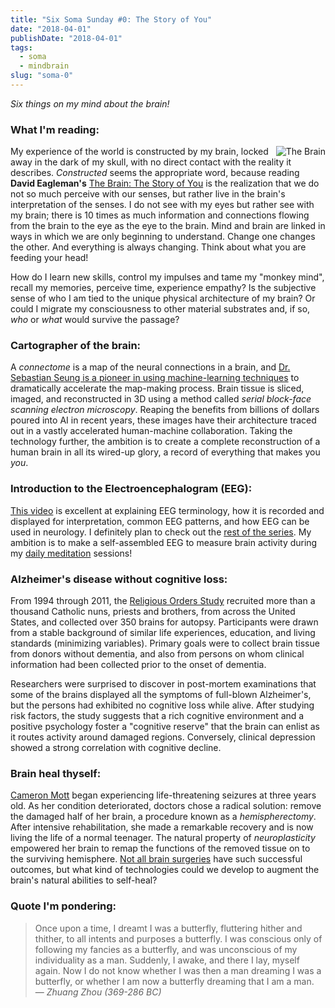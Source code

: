 ```yaml
---
title: "Six Soma Sunday #0: The Story of You"
date: "2018-04-01"
publishDate: "2018-04-01"
tags:
  - soma
  - mindbrain
slug: "soma-0"
---
```


_Six things on my mind about the brain!_

### What I'm reading:

<img style="float:right;" src="/img/soma-0.jpg" alt="The Brain" />

My experience of the world is constructed by my brain, locked away in the dark of my skull, with no direct contact with the reality it describes. _Constructed_ seems the appropriate word, because reading **David Eagleman's** [The Brain: The Story of You](https://www.eagleman.com/thebrain) is the realization that we do not so much perceive with our senses, but rather live in the brain's interpretation of the senses. I do not see with my eyes but rather see with my brain; there is 10 times as much information and connections flowing from the brain to the eye as the eye to the brain. Mind and brain are linked in ways in which we are only beginning to understand. Change one changes the other. And everything is always changing. Think about what you are feeding your head!

How do I learn new skills, control my impulses and tame my "monkey mind", recall my memories, perceive time, experience empathy? Is the subjective sense of who I am tied to the unique physical architecture of my brain? Or could I migrate my consciousness to other material substrates and, if so, _who_ or _what_ would survive the passage?

### Cartographer of the brain:

A _connectome_ is a map of the neural connections in a brain, and [Dr. Sebastian Seung is a pioneer in using machine-learning techniques](https://www.simonsfoundation.org/2017/09/11/using-artificial-intelligence-to-map-the-brains-wiring/) to dramatically accelerate the map-making process. Brain tissue is sliced, imaged, and reconstructed in 3D using a method called _serial block-face scanning electron microscopy_. Reaping the benefits from billions of dollars poured into AI in recent years, these images have their architecture traced out in a vastly accelerated human-machine collaboration. Taking the technology further, the ambition is to create a complete reconstruction of a human brain in all its wired-up glory, a record of everything that makes you _you_.

### Introduction to the Electroencephalogram (EEG):

[This video](https://www.youtube.com/watch?v=XMizSSOejg0) is excellent at explaining EEG terminology, how it is recorded and displayed for interpretation, common EEG patterns, and how EEG can be used in neurology. I definitely plan to check out the [rest of the series](https://www.youtube.com/user/jmoeller78/videos). My ambition is to make a self-assembled EEG to measure brain activity during my [daily meditation](https://www.circuidipity.com/de-mystifying-mindfulness/) sessions!

### Alzheimer's disease without cognitive loss:

From 1994 through 2011, the [Religious Orders Study](https://www.ncbi.nlm.nih.gov/pubmed/22471860) recruited more than a thousand Catholic nuns, priests and brothers, from across the United States, and collected over 350 brains for autopsy. Participants were drawn from a stable background of similar life experiences, education, and living standards (minimizing variables). Primary goals were to collect brain tissue from donors without dementia, and also from persons on whom clinical information had been collected prior to the onset of dementia.

Researchers were surprised to discover in post-mortem examinations that some of the brains displayed all the symptoms of full-blown Alzheimer's, but the persons had exhibited no cognitive loss while alive. After studying risk factors, the study suggests that a rich cognitive environment and a positive psychology foster a "cognitive reserve" that the brain can enlist as it routes activity around damaged regions. Conversely, clinical depression showed a strong correlation with cognitive decline.

### Brain heal thyself:

[Cameron Mott](https://www.theconfidentteacher.com/2017/09/a-new-school-year-and-a-new-start/) began experiencing life-threatening seizures at three years old. As her condition deteriorated, doctors chose a radical solution: remove the damaged half of her brain, a procedure known as a _hemispherectomy_. After intensive rehabilitation, she made a remarkable recovery and is now living the life of a normal teenager. The natural property of _neuroplasticity_ empowered her brain to remap the functions of the removed tissue on to the surviving hemisphere. [Not all brain surgeries](http://sapienlabs.co/the-curious-outcomes-of-neurosurgery/) have such successful outcomes, but what kind of technologies could we develop to augment the brain's natural abilities to self-heal?

### Quote I'm pondering:

> Once upon a time, I dreamt I was a butterfly, fluttering hither and thither, to all intents and purposes a butterfly. I was conscious only of following my fancies as a butterfly, and was unconscious of my individuality as a man. Suddenly, I awake, and there I lay, myself again. Now I do not know whether I was then a man dreaming I was a butterfly, or whether I am now a butterfly dreaming that I am a man.
> <br />&mdash; <cite>Zhuang Zhou (369-286 BC)</cite>
